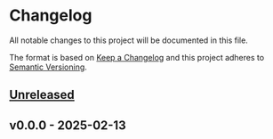 # Changelog
All notable changes to this project will be documented in this file.

The format is based on [Keep a Changelog](http://keepachangelog.com/en/1.0.0/)
and this project adheres to [Semantic Versioning](http://semver.org/spec/v2.0.0.html).

<a name="unreleased"></a>

## [Unreleased]


<a name="v0.0.0"></a>

## v0.0.0 - 2025-02-13

[Unreleased]: https://github.com/jucrouzet/xkcd/compare/v0.0.0...HEAD
